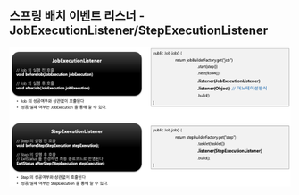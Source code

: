 ## 스프링 배치 이벤트 리스너 - JobExecutionListener/StepExecutionListener

<img src="../../images/section13/job-and-step-listener.png" alt="job-and-step-listener">
